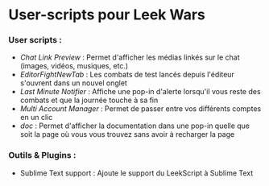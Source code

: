 # User-scripts pour Leek Wars

### User scripts :

 - *Chat Link Preview* : Permet d'afficher les médias linkés sur le chat (images, vidéos, musiques, etc.)
 - *EditorFightNewTab* : Les combats de test lancés depuis l'éditeur s'ouvrent dans un nouvel onglet
 - *Last Minute Notifier* : Affiche une pop-in d'alerte lorsqu'il vous reste des combats et que la journée touche à sa fin
 - *Multi Account Manager* : Permet de passer entre vos différents comptes en un clic
 - *doc* : Permet d'afficher la documentation dans une pop-in quelle que soit la page où vous vous trouvez sans avoir à recharger la page

### Outils & Plugins :

 - Sublime Text support : Ajoute le support du LeekScript à Sublime Text

